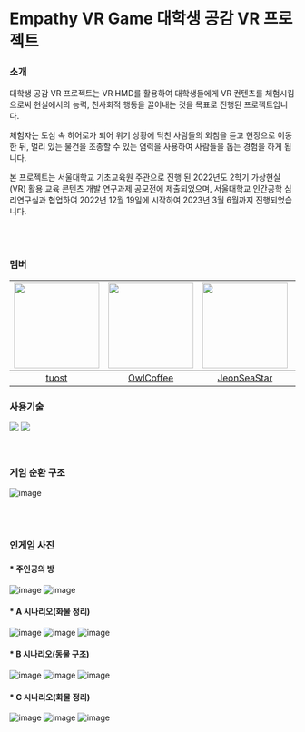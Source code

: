 # Empathy VR Game 대학생 공감 VR 프로젝트

### 소개
대학생 공감 VR 프로젝트는 VR HMD를 활용하여 대학생들에게 VR 컨텐츠를 체험시킴으로써 현실에서의 능력, 친사회적 행동을 끌어내는 것을 목표로 진행된 프로젝트입니다.

체험자는 도심 속 히어로가 되어 위기 상황에 닥친 사람들의 외침을 듣고 현장으로 이동한 뒤, 멀리 있는 물건을 조종할 수 있는 염력을 사용하여 사람들을 돕는 경험을 하게 됩니다.

본 프로젝트는 서울대학교 기초교육원 주관으로 진행 된 2022년도 2학기 가상현실(VR) 활용 교육 콘텐츠 개발 연구과제 공모전에 제출되었으며, 서울대학교 인간공학 심리연구실과 협업하여 2022년 12월 19일에 시작하여 2023년 3월 6월까지 진행되었습니다.

<br/>
<br/>

### 멤버


|<img src="https://github.com/JeonSeaStar/Empathy--VR-2Team/assets/88014706/0d720e06-6b9e-497d-afbd-5922be501f78" width="150" height="150"/>|<img src="https://github.com/JeonSeaStar/Empathy--VR-2Team/assets/88014706/8362d20f-a67b-4f69-9e59-70be025e054a" width="150" height="150"/>|<img src="https://github.com/JeonSeaStar/Empathy--VR-2Team/assets/88014706/de0481a2-cad9-492f-b6ff-4b3c14bef2c6" width="150" height="150"/>|<img src="https://github.com/JeonSeaStar/Empathy--VR-2Team/assets/88014706/c94f056f-c4a2-4f56-a21b-57c6da366f3f" width="150" height="150"/>|
|:-----------------:|:-----------------:|:-----------------:|:-----------------:|
|[tuost](https://github.com/tuost)|[OwlCoffee](https://github.com/OwlCoffee)|[JeonSeaStar](https://github.com/JeonSeaStar)|[Toddoward](https://github.com/Toddoward)|


### 사용기술
<div>
<img src="https://img.shields.io/badge/Unity-000000?style=flat-square&logo=Unity&logoColor=white"/>
<img src="https://img.shields.io/badge/C Sharp-239120?style=flat-square&logo=CSharp&logoColor=white"/>
</div>
 
<br/>
<br/>

### 게임 순환 구조
![image](https://github.com/JeonSeaStar/Empathy--VR-2Team/assets/88014706/1a699e78-7327-4c27-b8f7-f51adc2d9d1c)

<br/>
<br/>


### 인게임 사진
#### * 주인공의 방
![image](https://github.com/JeonSeaStar/Empathy--VR-2Team/assets/88014706/5601fa9f-bac6-4b23-9c41-c222b9c976bf)
![image](https://github.com/JeonSeaStar/Empathy--VR-2Team/assets/88014706/65d5432a-8453-4c36-8f59-851d999c2bcc)

#### * A 시나리오(화물 정리)
![image](https://github.com/JeonSeaStar/Empathy--VR-2Team/assets/88014706/33b03e0c-9425-4c5f-bde7-c394e007a3fd)
![image](https://github.com/JeonSeaStar/Empathy--VR-2Team/assets/88014706/59d01b68-2cdc-450d-b297-9134aa32c62f)
![image](https://github.com/JeonSeaStar/Empathy--VR-2Team/assets/88014706/c7c9d385-9600-418d-9185-768c26c2d8ee)

#### * B 시나리오(동물 구조)
![image](https://github.com/JeonSeaStar/Empathy--VR-2Team/assets/88014706/b44d01f2-ecb0-4896-bc09-f6f88ea2b6c6)
![image](https://github.com/JeonSeaStar/Empathy--VR-2Team/assets/88014706/e43b88e9-e842-40ef-b7d1-9e0a49adc851)
![image](https://github.com/JeonSeaStar/Empathy--VR-2Team/assets/88014706/cfbc6849-d431-469c-b5f0-94a0e7e629f0)

#### * C 시나리오(화물 정리)
![image](https://github.com/JeonSeaStar/Empathy--VR-2Team/assets/88014706/f05707d9-503f-47d5-bea4-af49d70df176)
![image](https://github.com/JeonSeaStar/Empathy--VR-2Team/assets/88014706/f986e412-63c5-49f7-99cb-b1fa89e7e91c)
![image](https://github.com/JeonSeaStar/Empathy--VR-2Team/assets/88014706/d0ecbc35-85c7-439a-9714-f34d878c27b1)

<br/> 
